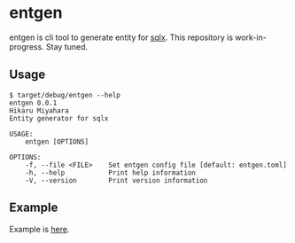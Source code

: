 # entgen

entgen is cli tool to generate entity for [sqlx](https://github.com/launchbadge/sqlx). This repository is work-in-progress. Stay tuned.

## Usage

```:bash
$ target/debug/entgen --help
entgen 0.0.1
Hikaru Miyahara
Entity generator for sqlx

USAGE:
    entgen [OPTIONS]

OPTIONS:
    -f, --file <FILE>    Set entgen config file [default: entgen.toml]
    -h, --help           Print help information
    -V, --version        Print version information
```

## Example

Example is [here](https://github.com/hikaru7719/entgen/tree/main/examples/sqlx-postgres).